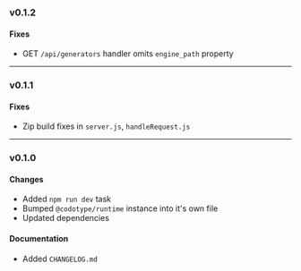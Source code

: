 ### v0.1.2

#### Fixes
* GET `/api/generators` handler omits `engine_path` property

---

### v0.1.1

#### Fixes
* Zip build fixes in `server.js`, `handleRequest.js`

---

### v0.1.0

#### Changes
* Added `npm run dev` task
* Bumped `@codotype/runtime` instance into it's own file
* Updated dependencies

#### Documentation
* Added `CHANGELOG.md`
